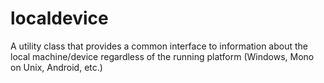 # localdevice
A utility class that provides a common interface to information about the local machine/device regardless of the running platform (Windows, Mono on Unix, Android, etc.)
